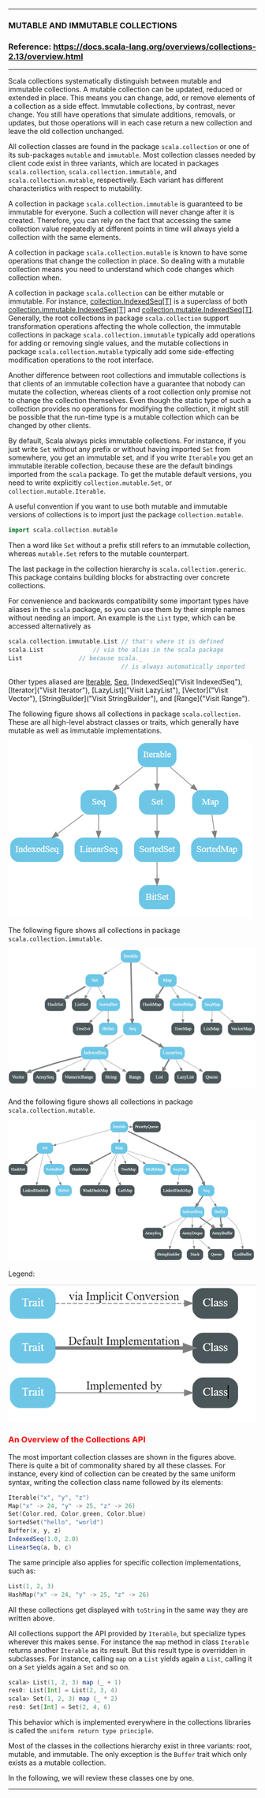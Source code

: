 
---

### MUTABLE AND IMMUTABLE COLLECTIONS

### Reference: <https://docs.scala-lang.org/overviews/collections-2.13/overview.html>

---

Scala collections systematically distinguish between mutable and immutable collections. A mutable collection can be updated, reduced or extended in place. This means you can change, add, or remove elements of a collection as a side effect. Immutable collections, by contrast, never change. You still have operations that simulate additions, removals, or updates, but those operations will in each case return a new collection and leave the old collection unchanged.

All collection classes are found in the package `scala.collection` or one of its sub-packages `mutable` and `immutable`. Most collection classes needed by client code exist in three variants, which are located in packages `scala.collection`, `scala.collection.immutable`, and `scala.collection.mutable`, respectively. Each variant has different characteristics with respect to mutability.

A collection in package `scala.collection.immutable` is guaranteed to be immutable for everyone. Such a collection will never change after it is created. Therefore, you can rely on the fact that accessing the same collection value repeatedly at different points in time will always yield a collection with the same elements.

A collection in package `scala.collection.mutable` is known to have some operations that change the collection in place. So dealing with a mutable collection means you need to understand which code changes which collection when.

A collection in package `scala.collection` can be either mutable or immutable. For instance, [collection.IndexedSeq[T]](https://www.scala-lang.org/api/2.13.14/scala/collection/IndexedSeq.html "Visit collection.IndexedSeq[T]") is a superclass of both [collection.immutable.IndexedSeq[T]](https://www.scala-lang.org/api/2.13.14/scala/collection/immutable/IndexedSeq.html "collection.immutable.IndexedSeq[T]") and [collection.mutable.IndexedSeq[T]](https://www.scala-lang.org/api/2.13.14/scala/collection/mutable/IndexedSeq.html "Visit collection.mutable.IndexedSeq[T]"). Generally, the root collections in package `scala.collection` support transformation operations affecting the whole collection, the immutable collections in package `scala.collection.immutable` typically add operations for adding or removing single values, and the mutable collections in package `scala.collection.mutable` typically add some side-effecting modification operations to the root interface.

Another difference between root collections and immutable collections is that clients of an immutable collection have a guarantee that nobody can mutate the collection, whereas clients of a root collection only promise not to change the collection themselves. Even though the static type of such a collection provides no operations for modifying the collection, it might still be possible that the run-time type is a mutable collection which can be changed by other clients.

By default, Scala always picks immutable collections. For instance, if you just write `Set` without any prefix or without having imported `Set` from somewhere, you get an immutable set, and if you write `Iterable` you get an immutable iterable collection, because these are the default bindings imported from the `scala` package. To get the mutable default versions, you need to write explicitly `collection.mutable.Set`, or `collection.mutable.Iterable`.

A useful convention if you want to use both mutable and immutable versions of collections is to import just the package `collection.mutable`.

```scala
import scala.collection.mutable
```

Then a word like `Set` without a prefix still refers to an immutable collection, whereas `mutable.Set` refers to the mutable counterpart.

The last package in the collection hierarchy is `scala.collection.generic`. This package contains building blocks for abstracting over concrete collections.

For convenience and backwards compatibility some important types have aliases in the `scala` package, so you can use them by their simple names without needing an import. An example is the `List` type, which can be accessed alternatively as

```scala
scala.collection.immutable.List // that's where it is defined 
scala.List 		        // via the alias in the scala package 
List 				// because scala._ 
                                // is always automatically imported	
```

Other types aliased are [Iterable](./src/main/scala/com/example/scala/collections/iterable/ITERABLE.md "Visit Iterable"), [Seq](./src/main/scala/com/example/scala/collections/seq/SEQ.md "Visit Seq"), [IndexedSeq]("Visit IndexedSeq"), [Iterator]("Visit Iterator"), [LazyList]("Visit LazyList"), [Vector]("Visit Vector"), [StringBuilder]("Visit StringBuilder"), and [Range]("Visit Range").

The following figure shows all collections in package `scala.collection`. These are all high-level abstract classes or traits, which generally have mutable as well as immutable implementations.

![Scala Collection](scala-collection.png "Scala Collection")

The following figure shows all collections in package `scala.collection.immutable`.

![Scala Collection Immutable](scala-collection-immutable.png "Scala Collection Immutable")

And the following figure shows all collections in package `scala.collection.mutable`.

![Scala Collection Mutable](scala.collection.mutable.png "Scala Collection Mutable")

Legend:

![Legend](legend.png "Legend")

<h3 style="color: red;">An Overview of the Collections API</h3>

The most important collection classes are shown in the figures above. There is quite a bit of commonality shared by all these classes. For instance, every kind of collection can be created by the same uniform syntax, writing the collection class name followed by its elements:

```scala
Iterable("x", "y", "z") 
Map("x" -> 24, "y" -> 25, "z" -> 26) 
Set(Color.red, Color.green, Color.blue)  
SortedSet("hello", "world")  
Buffer(x, y, z)    
IndexedSeq(1.0, 2.0)      
LinearSeq(a, b, c)
```

The same principle also applies for specific collection implementations, such as:

```scala
List(1, 2, 3)
HashMap("x" -> 24, "y" -> 25, "z" -> 26)
```

All these collections get displayed with `toString` in the same way they are written above.

All collections support the API provided by `Iterable`, but specialize types wherever this makes sense. For instance the `map` method in class `Iterable` returns another `Iterable` as its result. But this result type is overridden in subclasses. For instance, calling `map` on a `List` yields again a `List`, calling it on a `Set` yields again a `Set` and so on.

```scala
scala> List(1, 2, 3) map (_ + 1) 
res0: List[Int] = List(2, 3, 4) 
scala> Set(1, 2, 3) map (_ * 2) 
res0: Set[Int] = Set(2, 4, 6)
```

This behavior which is implemented everywhere in the collections libraries is called the `uniform return type principle`.

Most of the classes in the collections hierarchy exist in three variants: root, mutable, and immutable. The only exception is the `Buffer` trait which only exists as a mutable collection.

In the following, we will review these classes one by one.

---


